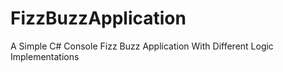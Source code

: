 # FizzBuzzApplication
A Simple C# Console Fizz Buzz Application With Different Logic Implementations
